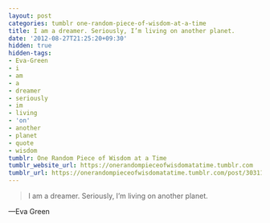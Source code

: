 ```yaml
---
layout: post
categories: tumblr one-random-piece-of-wisdom-at-a-time
title: I am a dreamer. Seriously, I’m living on another planet.
date: '2012-08-27T21:25:20+09:30'
hidden: true
hidden-tags:
- Eva-Green
- i
- am
- a
- dreamer
- seriously
- im
- living
- 'on'
- another
- planet
- quote
- wisdom
tumblr: One Random Piece of Wisdom at a Time
tumblr_website_url: https://onerandompieceofwisdomatatime.tumblr.com
tumblr_url: https://onerandompieceofwisdomatatime.tumblr.com/post/30311118093/i-am-a-dreamer-seriously-im-living-on-another
---
```

> I am a dreamer. Seriously, I’m living on another planet.

—Eva Green
